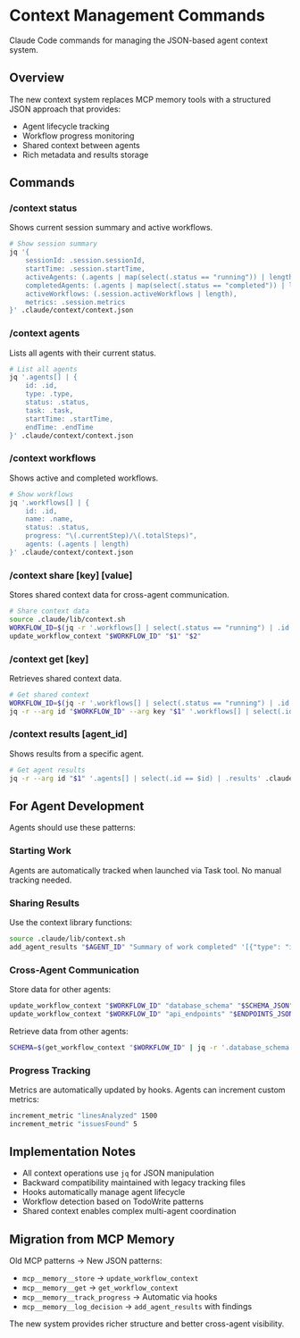# Context Management Commands

Claude Code commands for managing the JSON-based agent context system.

## Overview

The new context system replaces MCP memory tools with a structured JSON approach that provides:
- Agent lifecycle tracking
- Workflow progress monitoring  
- Shared context between agents
- Rich metadata and results storage

## Commands

### /context status
Shows current session summary and active workflows.

```bash
# Show session summary
jq '{
    sessionId: .session.sessionId,
    startTime: .session.startTime,
    activeAgents: (.agents | map(select(.status == "running")) | length),
    completedAgents: (.agents | map(select(.status == "completed")) | length),
    activeWorkflows: (.session.activeWorkflows | length),
    metrics: .session.metrics
}' .claude/context/context.json
```

### /context agents
Lists all agents with their current status.

```bash
# List all agents
jq '.agents[] | {
    id: .id,
    type: .type,
    status: .status,
    task: .task,
    startTime: .startTime,
    endTime: .endTime
}' .claude/context/context.json
```

### /context workflows  
Shows active and completed workflows.

```bash
# Show workflows
jq '.workflows[] | {
    id: .id,
    name: .name,
    status: .status,
    progress: "\(.currentStep)/\(.totalSteps)",
    agents: (.agents | length)
}' .claude/context/context.json
```

### /context share [key] [value]
Stores shared context data for cross-agent communication.

```bash
# Share context data
source .claude/lib/context.sh
WORKFLOW_ID=$(jq -r '.workflows[] | select(.status == "running") | .id' .claude/context/context.json | head -1)
update_workflow_context "$WORKFLOW_ID" "$1" "$2"
```

### /context get [key]
Retrieves shared context data.

```bash
# Get shared context
WORKFLOW_ID=$(jq -r '.workflows[] | select(.status == "running") | .id' .claude/context/context.json | head -1)
jq -r --arg id "$WORKFLOW_ID" --arg key "$1" '.workflows[] | select(.id == $id) | .sharedContext[$key]' .claude/context/context.json
```

### /context results [agent_id]
Shows results from a specific agent.

```bash
# Get agent results
jq -r --arg id "$1" '.agents[] | select(.id == $id) | .results' .claude/context/context.json
```

## For Agent Development

Agents should use these patterns:

### Starting Work
Agents are automatically tracked when launched via Task tool. No manual tracking needed.

### Sharing Results
Use the context library functions:
```bash
source .claude/lib/context.sh
add_agent_results "$AGENT_ID" "Summary of work completed" '[{"type": "improvement", "severity": "medium", "description": "Found optimization opportunity"}]'
```

### Cross-Agent Communication
Store data for other agents:
```bash
update_workflow_context "$WORKFLOW_ID" "database_schema" "$SCHEMA_JSON"
update_workflow_context "$WORKFLOW_ID" "api_endpoints" "$ENDPOINTS_JSON"
```

Retrieve data from other agents:
```bash
SCHEMA=$(get_workflow_context "$WORKFLOW_ID" | jq -r '.database_schema')
```

### Progress Tracking
Metrics are automatically updated by hooks. Agents can increment custom metrics:
```bash
increment_metric "linesAnalyzed" 1500
increment_metric "issuesFound" 5
```

## Implementation Notes

- All context operations use `jq` for JSON manipulation
- Backward compatibility maintained with legacy tracking files
- Hooks automatically manage agent lifecycle
- Workflow detection based on TodoWrite patterns
- Shared context enables complex multi-agent coordination

## Migration from MCP Memory

Old MCP patterns → New JSON patterns:
- `mcp__memory__store` → `update_workflow_context`
- `mcp__memory__get` → `get_workflow_context`  
- `mcp__memory__track_progress` → Automatic via hooks
- `mcp__memory__log_decision` → `add_agent_results` with findings

The new system provides richer structure and better cross-agent visibility.